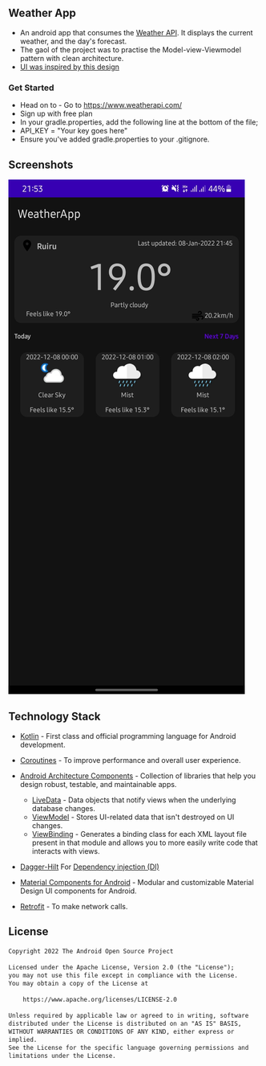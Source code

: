 ## Weather App
- An android app that consumes the [Weather API](https://www.weatherapi.com/). It displays the current weather, and the day's forecast.
- The gaol of the project was to practise the Model-view-Viewmodel pattern with clean architecture.
- [UI was inspired by this design](https://dribbble.com/shots/17998271-Cuacane-Weather-App)

###  Get Started
- Head on to - Go to https://www.weatherapi.com/
- Sign up with free plan
- In your gradle.properties, add the following line at the bottom of the file;
- API_KEY = "Your key goes here"
- Ensure you've added gradle.properties to your .gitignore.

## Screenshots
![Screenshot](images/screenshot.jpg)


## Technology Stack
- [Kotlin](https://kotlinlang.org/) - First class and official programming language for Android development.
- [Coroutines](https://kotlinlang.org/docs/reference/coroutines-overview.html) - To improve performance and overall user experience.
- [Android Architecture Components](https://developer.android.com/topic/libraries/architecture) - Collection of libraries that help you design robust, testable, and maintainable apps.
  - [LiveData](https://developer.android.com/topic/libraries/architecture/livedata) - Data objects that notify views when the underlying database changes.
  - [ViewModel](https://developer.android.com/topic/libraries/architecture/viewmodel) - Stores UI-related data that isn't destroyed on UI changes.
  - [ViewBinding](https://developer.android.com/topic/libraries/view-binding) - Generates a binding class for each XML layout file present in that module and allows you to more easily write code that interacts with views.

- [Dagger-Hilt](https://dagger.dev/hilt/) For [Dependency injection (DI)](https://developer.android.com/training/dependency-injection)
- [Material Components for Android](https://github.com/material-components/material-components-android) - Modular and customizable Material Design UI components for Android.
- [Retrofit](https://square.github.io/retrofit/) - To make network calls.

## License 
```
Copyright 2022 The Android Open Source Project

Licensed under the Apache License, Version 2.0 (the "License");
you may not use this file except in compliance with the License.
You may obtain a copy of the License at

    https://www.apache.org/licenses/LICENSE-2.0

Unless required by applicable law or agreed to in writing, software
distributed under the License is distributed on an "AS IS" BASIS,
WITHOUT WARRANTIES OR CONDITIONS OF ANY KIND, either express or implied.
See the License for the specific language governing permissions and
limitations under the License.
```

